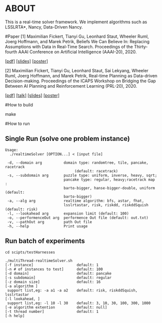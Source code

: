 # ABOUT

This is a real-time solver framework. We implement algorithms such as LSSLRTA*, Nancy, Data-Driven Nancy.

#Paper
[1] Maximilian Fickert, Tianyi Gu, Leonhard Staut, Wheeler Ruml, Joerg Hoffmann, and Marek Petrik, Beliefs We Can Believe In: Replacing Assumptions with Data in Real-Time Search. Proceedings of the Thirty-fourth AAAI Conference on Artificial Intelligence (AAAI-20), 2020.

[[pdf]](http://cs.unh.edu/~tg1034/publication/DDNancy.pdf) [[slides]](http://cs.unh.edu/~tg1034/slides/DDNancy_slides.pdf) [[poster]](http://cs.unh.edu/~tg1034/slides/DDNancy_poster.pdf)

[2] Maximilian Fickert, Tianyi Gu, Leonhard Staut, Sai Lekyang, Wheeler Ruml, Joerg Hoffmann, and Marek Petrik, Real-time Planning as Data-driven Decision-making. Proceedings of the ICAPS Workshop on Bridging the Gap Between AI Planning and Reinforcement Learning (PRL-20), 2020.

[[pdf]](http://cs.unh.edu/~tg1034/publication/DDNancy-PRL.pdf) [[talk]](https://youtu.be/4f1ual5R4s0) [[slides]](http://cs.unh.edu/~tg1034/slides/prl_nancy_slides.pdf) [[poster]](http://cs.unh.edu/~tg1034/slides/prl_nancy_poster.pdf)

#How to build

make

#How to run
## Single Run (solve one problem instance)
```console
Usage:
  ./realtimeSolver [OPTION...] < [input file]

 -d, --domain arg          domain type: randomtree, tile, pancake, racetrack
                                (default: racetrack)
 -s, --subdomain arg       puzzle type: uniform, inverse, heavy, sqrt;
                           pancake type: regular, heavy;racetrack map :
                           barto-bigger, hanse-bigger-double, uniform (default:
                           barto-bigger)
 -a, --alg arg             realtime algorithm: bfs, astar, fhat,
                           lsslrtastar, risk, riskdd, riskddSquish (default: risk)
 -l, --lookahead arg       expansion limit (default: 100)
 -o, --performenceOut arg  performence Out file (default: out.txt)
 -v, --pathOut arg         path Out file
 -h, --help                Print usage
```

## Run batch of experiments 
```console
cd scipts/testHarnesses
```

```console
./multiThread-realtimeSolver.sh 
[-f instance]                    default: 1
[-n # of instances to test]      default: 100
[-d domain]                      default: pancake
[-s subdomain]                   default: regular
[-z domain size]                 default: 16
[-a algorithm ]
 support list,eg: -a a1 -a a2    default: risk, riskddSquish, lsslrtastar
[-l lookahead, ]
 support list,eg: -l 10 -l 30    default: 3, 10, 30, 100, 300, 1000
[-e algorithm extention          default: null]
[-t thread number]               default: 1
[-h help]
```
